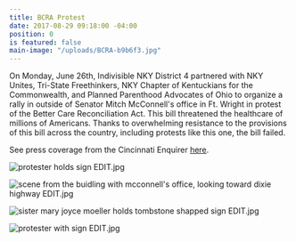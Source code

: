 ```yaml
---
title: BCRA Protest
date: 2017-08-29 09:18:00 -04:00
position: 0
is featured: false
main-image: "/uploads/BCRA-b9b6f3.jpg"
---
```


On Monday, June 26th, Indivisible NKY District 4 partnered with NKY Unites, Tri-State Freethinkers, NKY Chapter of Kentuckians for the Commonwealth, and Planned Parenthood Advocates of Ohio to organize a rally in  outside of Senator Mitch McConnell's office in Ft. Wright in protest of the Better Care Reconciliation Act. This bill threatened the healthcare of millions of Americans. Thanks to overwhelming resistance to the provisions of this bill across the country, including protests like this one, the bill failed.

See press coverage from the Cincinnati Enquirer [here](http://www.cincinnati.com/story/news/2017/06/26/mcconnell-protesters-say-health-care-debate-matter-life-and-death/428773001/).

![protester holds sign EDIT.jpg](/uploads/protester%20holds%20sign%20EDIT.jpg)

![scene from the buidling with mcconnell's office, looking toward dixie highway EDIT.jpg](/uploads/scene%20from%20the%20buidling%20with%20mcconnell's%20office,%20looking%20toward%20dixie%20highway%20EDIT.jpg)

![sister mary joyce moeller holds tombstone shapped sign EDIT.jpg](/uploads/sister%20mary%20joyce%20moeller%20holds%20tombstone%20shapped%20sign%20EDIT.jpg)

![protester with sign EDIT.jpg](/uploads/protester%20with%20sign%20EDIT.jpg)